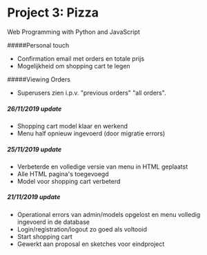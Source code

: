 # Project 3: Pizza

Web Programming with Python and JavaScript

#####Personal touch
- Confirmation email met orders en totale prijs
- Mogelijkheid om shopping cart te legen

#####Viewing Orders
- Superusers zien i.p.v. "previous orders" "all orders".

##### 26/11/2019 update
- Shopping cart model klaar en werkend
- Menu half opnieuw ingevoerd (door migratie errors)

##### 25/11/2019 update
- Verbeterde en volledige versie van menu in HTML geplaatst
- Alle HTML pagina's toegevoegd
- Model voor shopping cart verbeterd

##### 21/11/2019 update
- Operational errors van admin/models opgelost en menu volledig ingevoerd in de database
- Login/registration/logout zo goed als voltooid
- Start shopping cart
- Gewerkt aan proposal en sketches voor eindproject

